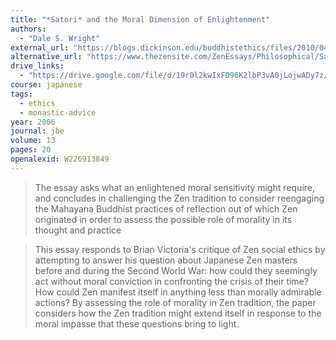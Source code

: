 ```yaml
---
title: "*Satori* and the Moral Dimension of Enlightenment"
authors:
  - "Dale S. Wright"
external_url: "https://blogs.dickinson.edu/buddhistethics/files/2010/04/02_ZSE_Wright.pdf"
alternative_url: "https://www.thezensite.com/ZenEssays/Philosophical/Satori_and_Moral_Dimension.pdf"
drive_links:
  - "https://drive.google.com/file/d/19r0l2kwIxFD96K2lbP3vA0jLojwADy7z/view?usp=drivesdk"
course: japanese
tags:
  - ethics
  - monastic-advice
year: 2006
journal: jbe
volume: 13
pages: 20
openalexid: W226913849
---
```


> The essay asks what an enlightened moral sensitivity might require, and concludes in challenging the Zen tradition to consider reengaging the Mahayana Buddhist practices of reflection out of which Zen originated in order to assess the possible role of morality in its thought and practice

> This essay responds to Brian Victoria's critique of Zen social ethics by attempting to answer his question about Japanese Zen masters before and during the Second World War: how could they seemingly act without moral conviction in confronting the crisis of their time? How could Zen  manifest itself in anything less than morally admirable actions? By assessing the role of morality in Zen tradition, the paper considers how the Zen tradition might extend itself in response to the moral impasse that these questions bring to light.

